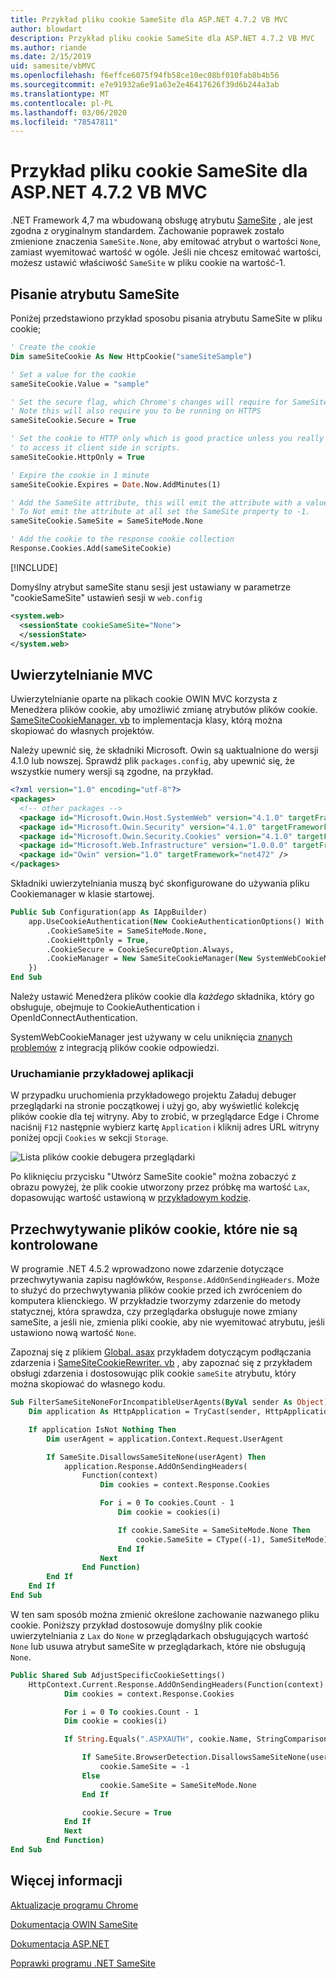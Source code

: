 ```yaml
---
title: Przykład pliku cookie SameSite dla ASP.NET 4.7.2 VB MVC
author: blowdart
description: Przykład pliku cookie SameSite dla ASP.NET 4.7.2 VB MVC
ms.author: riande
ms.date: 2/15/2019
uid: samesite/vbMVC
ms.openlocfilehash: f6effce6075f94fb58ce10ec08bf010fab8b4b56
ms.sourcegitcommit: e7e91932a6e91a63e2e46417626f39d6b244a3ab
ms.translationtype: MT
ms.contentlocale: pl-PL
ms.lasthandoff: 03/06/2020
ms.locfileid: "78547811"
---
```

# <a name="samesite-cookie-sample-for-aspnet-472-vb-mvc"></a>Przykład pliku cookie SameSite dla ASP.NET 4.7.2 VB MVC

.NET Framework 4,7 ma wbudowaną obsługę atrybutu [SameSite](https://www.owasp.org/index.php/SameSite) , ale jest zgodna z oryginalnym standardem.
Zachowanie poprawek zostało zmienione znaczenia `SameSite.None`, aby emitować atrybut o wartości `None`, zamiast wyemitować wartość w ogóle. Jeśli nie chcesz emitować wartości, możesz ustawić właściwość `SameSite` w pliku cookie na wartość-1.

## <a name="sampleCode"></a>Pisanie atrybutu SameSite

Poniżej przedstawiono przykład sposobu pisania atrybutu SameSite w pliku cookie;

```vb
' Create the cookie
Dim sameSiteCookie As New HttpCookie("sameSiteSample")

' Set a value for the cookie
sameSiteCookie.Value = "sample"

' Set the secure flag, which Chrome's changes will require for SameSite none.
' Note this will also require you to be running on HTTPS
sameSiteCookie.Secure = True

' Set the cookie to HTTP only which is good practice unless you really do need
' to access it client side in scripts.
sameSiteCookie.HttpOnly = True

' Expire the cookie in 1 minute
sameSiteCookie.Expires = Date.Now.AddMinutes(1)

' Add the SameSite attribute, this will emit the attribute with a value of none.
' To Not emit the attribute at all set the SameSite property to -1.
sameSiteCookie.SameSite = SameSiteMode.None

' Add the cookie to the response cookie collection
Response.Cookies.Add(sameSiteCookie)
```

[!INCLUDE[](~/includes/MTcomments.md)]

Domyślny atrybut sameSite stanu sesji jest ustawiany w parametrze "cookieSameSite" ustawień sesji w `web.config`

```xml
<system.web>
  <sessionState cookieSameSite="None">     
  </sessionState>
</system.web>
```

## <a name="mvc-authentication"></a>Uwierzytelnianie MVC

Uwierzytelnianie oparte na plikach cookie OWIN MVC korzysta z Menedżera plików cookie, aby umożliwić zmianę atrybutów plików cookie. [SameSiteCookieManager. vb](https://github.com/blowdart/AspNetSameSiteSamples/blob/master/AspNet472VisualBasicMVC5/SameSiteCookieManager.vb) to implementacja klasy, którą można skopiować do własnych projektów. 

Należy upewnić się, że składniki Microsoft. Owin są uaktualnione do wersji 4.1.0 lub nowszej. Sprawdź plik `packages.config`, aby upewnić się, że wszystkie numery wersji są zgodne, na przykład.

```xml
<?xml version="1.0" encoding="utf-8"?>
<packages>
  <!-- other packages -->
  <package id="Microsoft.Owin.Host.SystemWeb" version="4.1.0" targetFramework="net472" />
  <package id="Microsoft.Owin.Security" version="4.1.0" targetFramework="net472" />
  <package id="Microsoft.Owin.Security.Cookies" version="4.1.0" targetFramework="net472" />
  <package id="Microsoft.Web.Infrastructure" version="1.0.0.0" targetFramework="net472" />
  <package id="Owin" version="1.0" targetFramework="net472" />
</packages>
```

Składniki uwierzytelniania muszą być skonfigurowane do używania pliku Cookiemanager w klasie startowej.

```vb
Public Sub Configuration(app As IAppBuilder)
    app.UseCookieAuthentication(New CookieAuthenticationOptions() With {
        .CookieSameSite = SameSiteMode.None,
        .CookieHttpOnly = True,
        .CookieSecure = CookieSecureOption.Always,
        .CookieManager = New SameSiteCookieManager(New SystemWebCookieManager())
    })
End Sub
```

Należy ustawić Menedżera plików cookie dla *każdego* składnika, który go obsługuje, obejmuje to CookieAuthentication i OpenIdConnectAuthentication.

SystemWebCookieManager jest używany w celu uniknięcia [znanych problemów](https://github.com/aspnet/AspNetKatana/wiki/System.Web-response-cookie-integration-issues) z integracją plików cookie odpowiedzi.

### <a name="running-the-sample"></a>Uruchamianie przykładowej aplikacji

W przypadku uruchomienia przykładowego projektu Załaduj debuger przeglądarki na stronie początkowej i użyj go, aby wyświetlić kolekcję plików cookie dla tej witryny.
Aby to zrobić, w przeglądarce Edge i Chrome naciśnij `F12` następnie wybierz kartę `Application` i kliknij adres URL witryny poniżej opcji `Cookies` w sekcji `Storage`.

![Lista plików cookie debugera przeglądarki](sample/img/BrowserDebugger.png)

Po kliknięciu przycisku "Utwórz SameSite cookie" można zobaczyć z obrazu powyżej, że plik cookie utworzony przez próbkę ma wartość `Lax`, dopasowując wartość ustawioną w [przykładowym kodzie](#sampleCode).

## <a name="interception"></a>Przechwytywanie plików cookie, które nie są kontrolowane

W programie .NET 4.5.2 wprowadzono nowe zdarzenie dotyczące przechwytywania zapisu nagłówków, `Response.AddOnSendingHeaders`. Może to służyć do przechwytywania plików cookie przed ich zwróceniem do komputera klienckiego. W przykładzie tworzymy zdarzenie do metody statycznej, która sprawdza, czy przeglądarka obsługuje nowe zmiany sameSite, a jeśli nie, zmienia pliki cookie, aby nie wyemitować atrybutu, jeśli ustawiono nową wartość `None`.

Zapoznaj się z plikiem [Global. asax](https://github.com/blowdart/AspNetSameSiteSamples/blob/master/AspNet472VisualBasicMVC5/Global.asax.vb) przykładem dotyczącym podłączania zdarzenia i [SameSiteCookieRewriter. vb](https://github.com/blowdart/AspNetSameSiteSamples/blob/master/AspNet472VisualBasicMVC5/SameSiteCookieRewriter.vb) , aby zapoznać się z przykładem obsługi zdarzenia i dostosowując plik cookie `sameSite` atrybutu, który można skopiować do własnego kodu.

```vb
Sub FilterSameSiteNoneForIncompatibleUserAgents(ByVal sender As Object)
    Dim application As HttpApplication = TryCast(sender, HttpApplication)

    If application IsNot Nothing Then
        Dim userAgent = application.Context.Request.UserAgent

        If SameSite.DisallowsSameSiteNone(userAgent) Then
            application.Response.AddOnSendingHeaders(
                Function(context)
                    Dim cookies = context.Response.Cookies

                    For i = 0 To cookies.Count - 1
                        Dim cookie = cookies(i)

                        If cookie.SameSite = SameSiteMode.None Then
                            cookie.SameSite = CType((-1), SameSiteMode)
                        End If
                    Next
                End Function)
        End If
    End If
End Sub
```

W ten sam sposób można zmienić określone zachowanie nazwanego pliku cookie. Poniższy przykład dostosowuje domyślny plik cookie uwierzytelniania z `Lax` do `None` w przeglądarkach obsługujących wartość `None` lub usuwa atrybut sameSite w przeglądarkach, które nie obsługują `None`.

```vb
Public Shared Sub AdjustSpecificCookieSettings()
    HttpContext.Current.Response.AddOnSendingHeaders(Function(context)
            Dim cookies = context.Response.Cookies

            For i = 0 To cookies.Count - 1
            Dim cookie = cookies(i)

            If String.Equals(".ASPXAUTH", cookie.Name, StringComparison.Ordinal) Then

                If SameSite.BrowserDetection.DisallowsSameSiteNone(userAgent) Then
                    cookie.SameSite = -1
                Else
                    cookie.SameSite = SameSiteMode.None
                End If

                cookie.Secure = True
            End If
            Next
        End Function)
End Sub
```

## <a name="more-information"></a>Więcej informacji
 
[Aktualizacje programu Chrome](https://www.chromium.org/updates/same-site)

[Dokumentacja OWIN SameSite](/aspnet/samesite/owin-samesite)

[Dokumentacja ASP.NET](/aspnet/samesite/system-web-samesite)

[Poprawki programu .NET SameSite](/aspnet/samesite/kbs-samesite)
